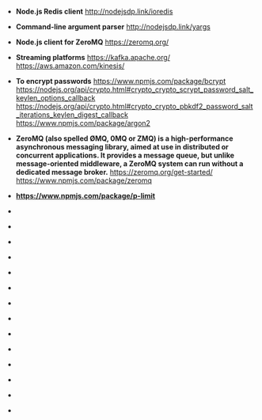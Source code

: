 - <b>Node.js Redis client</b>
http://nodejsdp.link/ioredis

- <b>Command-line argument parser</b>
http://nodejsdp.link/yargs

- <b>Node.js client for ZeroMQ</b>
https://zeromq.org/

- <b>Streaming platforms</b>
https://kafka.apache.org/
https://aws.amazon.com/kinesis/

- <b>To encrypt passwords</b>
https://www.npmjs.com/package/bcrypt
https://nodejs.org/api/crypto.html#crypto_crypto_scrypt_password_salt_keylen_options_callback
https://nodejs.org/api/crypto.html#crypto_crypto_pbkdf2_password_salt_iterations_keylen_digest_callback
https://www.npmjs.com/package/argon2


- <b>ZeroMQ (also spelled ØMQ, 0MQ or ZMQ) is a high-performance asynchronous messaging library, aimed at use in distributed or concurrent applications. It provides a message queue, but unlike message-oriented middleware, a ZeroMQ system can run without a dedicated message broker.</b>
https://zeromq.org/get-started/
https://www.npmjs.com/package/zeromq


- <b>https://www.npmjs.com/package/p-limit</b>
- <b></b>
- <b></b>
- <b></b>
- <b></b>
- <b></b>
- <b></b>
- <b></b>
- <b></b>

- <b></b>
- <b></b>
- <b></b>
- <b></b>
- <b></b>
- <b></b>
